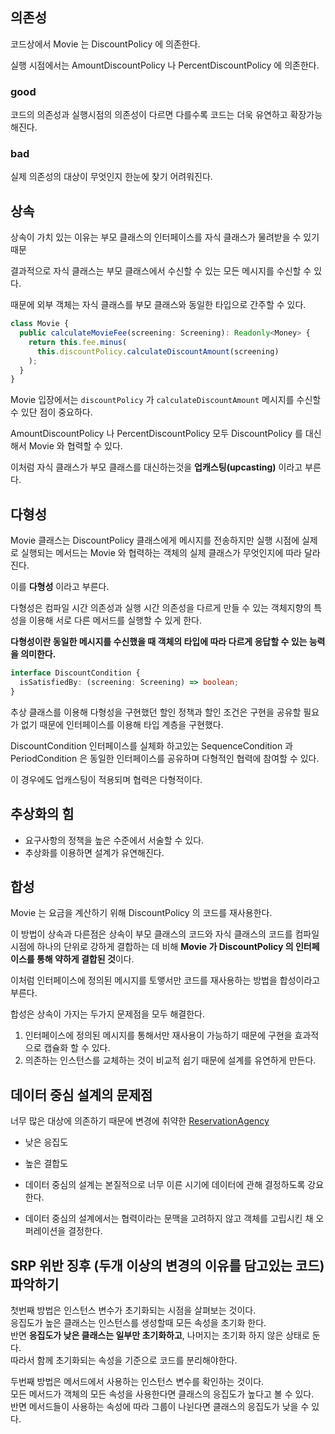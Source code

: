 ## 의존성

코드상에서 Movie 는 DiscountPolicy 에 의존한다. 

실행 시점에서는 AmountDiscountPolicy 나 PercentDiscountPolicy 에 의존한다.

### good

코드의 의존성과 실행시점의 의존성이 다르면 다를수록 코드는 더욱 유연하고 확장가능해진다.

### bad

실제 의존성의 대상이 무엇인지 한눈에 찾기 어려워진다.

## 상속

상속이 가치 있는 이유는 부모 클래스의 인터페이스를 자식 클래스가 물려받을 수 있기 때문

결과적으로 자식 클래스는 부모 클래스에서 수신할 수 있는 모든 메시지를 수신할 수 있다.

때문에 외부 객체는 자식 클래스를 부모 클래스와 동일한 타입으로 간주할 수 있다.

```typescript
class Movie {
  public calculateMovieFee(screening: Screening): Readonly<Money> {
    return this.fee.minus(
      this.discountPolicy.calculateDiscountAmount(screening)
    );
  }
}
```

Movie 입장에서는 `discountPolicy` 가 `calculateDiscountAmount` 메시지를 수신할 수 있단 점이 중요하다.

AmountDiscountPolicy 나 PercentDiscountPolicy 모두 DiscountPolicy 를 대신해서 Movie 와 협력할 수 있다.

이처럼 자식 클래스가 부모 클래스를 대신하는것을 **업캐스팅(upcasting)** 이라고 부른다.

## 다형성

Movie 클래스는 DiscountPolicy 클래스에게 메시지를 전송하지만 
실행 시점에 실제로 실행되는 메서드는 Movie 와 협력하는 객체의 실제 클래스가 무엇인지에 따라 달라진다.

이를 **다형성** 이라고 부른다.

다형성은 컴파일 시간 의존성과 실행 시간 의존성을 다르게 만들 수 있는
객체지향의 특성을 이용해 서로 다른 메서드를 실행할 수 있게 한다.

**다형성이란 동일한 메시지를 수신했을 때 객체의 타입에 따라 다르게 응답할 수 있는 능력을 의미한다.**

```typescript
interface DiscountCondition {
  isSatisfiedBy: (screening: Screening) => boolean;
}
```

추상 클래스를 이용해 다형성을 구현했던 할인 정책과 할인 조건은 구현을 공유할 필요가 없기 때문에
인터페이스를 이용해 타입 계층을 구현했다.

DiscountCondition 인터페이스를 실체화 하고있는 SequenceCondition 과 PeriodCondition 은
동일한 인터페이스를 공유하며 다형적인 협력에 참여할 수 있다.

이 경우에도 업캐스팅이 적용되며 협력은 다형적이다.

## 추상화의 힘

* 요구사항의 정책을 높은 수준에서 서술할 수 있다.
* 추상화를 이용하면 설계가 유연해진다.

## 합성

Movie 는 요금을 계산하기 위해 DiscountPolicy 의 코드를 재사용한다.

이 방법이 상속과 다른점은 상속이 부모 클래스의 코드와 자식 클래스의 코드를 컴파일 시점에
하나의 단위로 강하게 결합하는 데 비해 **Movie 가 DiscountPolicy 의 인터페이스를 통해 약하게 결합된 것**이다.

이처럼 인터페이스에 정의된 메시지를 토앻서만 코드를 재사용하는 방법을 합성이라고 부른다.

합성은 상속이 가지는 두가지 문제점을 모두 해결한다.

1. 인터페이스에 정의된 메시지를 통해서만 재사용이 가능하기 때문에 구현을 효과적으로 캡슐화 할 수 있다.
2. 의존하는 인스턴스를 교체하는 것이 비교적 쉽기 때문에 설계를 유연하게 만든다.

## 데이터 중심 설계의 문제점

너무 많은 대상에 의존하기 때문에 변경에 취약한 [ReservationAgency](data-driven/ReservationAgency.ts)

* 낮은 응집도
* 높은 결합도 

* 데이터 중심의 설계는 본질적으로 너무 이른 시기에 데이터에 관해 결정하도록 강요한다.
* 데이터 중심의 설계에서는 협력이라는 문맥을 고려하지 않고 객체를 고립시킨 채 오퍼레이션을 결정한다.

## SRP 위반 징후 (두개 이상의 변경의 이유를 담고있는 코드) 파악하기

첫번째 방법은 인스턴스 변수가 초기화되는 시점을 살펴보는 것이다.\
응집도가 높은 클래스는 인스턴스를 생성할때 모든 속성을 초기화 한다.\
반면 **응집도가 낮은 클래스는 일부만 초기화하고**, 나머지는 초기화 하지 않은 상태로 둔다.\
따라서 함께 초기화되는 속성을 기준으로 코드를 분리해야한다.

두번째 방법은 메서드에서 사용하는 인스턴스 변수를 확인하는 것이다.\
모든 메서드가 객체의 모든 속성을 사용한다면 클래스의 응집도가 높다고 볼 수 있다.\
반면 메서드들이 사용하는 속성에 따라 그룹이 나뉜다면 클래스의 응집도가 낮을 수 있다.
